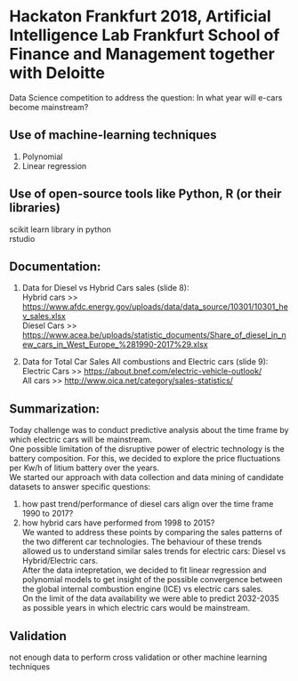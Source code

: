 # Hackaton Frankfurt 2018, Artificial Intelligence Lab Frankfurt School of Finance and Management together with Deloitte
Data Science competition to address the question:  In what year will e-cars become mainstream?  


## Use of machine-learning techniques  
1) Polynomial  
2) Linear regression   
      
## Use of open-source tools like Python, R (or their libraries)  
scikit learn library in python  
rstudio  


## Documentation:  
1) Data for Diesel vs Hybrid Cars sales (slide 8):  
Hybrid cars >> https://www.afdc.energy.gov/uploads/data/data_source/10301/10301_hev_sales.xlsx  
Diesel Cars >> https://www.acea.be/uploads/statistic_documents/Share_of_diesel_in_new_cars_in_West_Europe_%281990-2017%29.xlsx  

2) Data for Total Car Sales All combustions and Electric cars (slide 9):  
Electric Cars >> https://about.bnef.com/electric-vehicle-outlook/  
All cars      >> http://www.oica.net/category/sales-statistics/  


## Summarization:  
Today challenge was to conduct predictive analysis about the time frame by which electric cars will be mainstream.  
One possible limitation of the disruptive power of electric technology is the battery composition. For this, we decided to explore the price fluctuations per Kw/h of litium battery over the years.  
We started our approach with data collection and data mining of candidate datasets to answer specific questions:   
1) how past trend/performance of diesel cars align over the time frame 1990 to 2017?  
2) how hybrid cars have performed from 1998 to 2015?  
We wanted to address these points by comparing the sales patterns of the two different car technologies. The behaviour of these trends allowed us to understand similar sales trends for electric cars: Diesel vs Hybrid/Electric cars.  
After the data intepretation, we decided to fit linear regression and polynomial models to get insight of the possible convergence between the global internal combustion engine (ICE) vs electric cars sales.   
On the limit of the data availability we were able to predict 2032-2035 as possible years in which electric cars would be mainstream.  


## Validation  
not enough data to perform cross validation or other machine learning techniques  
